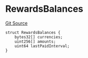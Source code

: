 # RewardsBalances
[Git Source](https://github.com/nayms/contracts-v3/blob/ea2c06f70609c813d27d424e0330651d3c634d21/src/shared/FreeStructs.sol)


```solidity
struct RewardsBalances {
    bytes32[] currencies;
    uint256[] amounts;
    uint64 lastPaidInterval;
}
```

